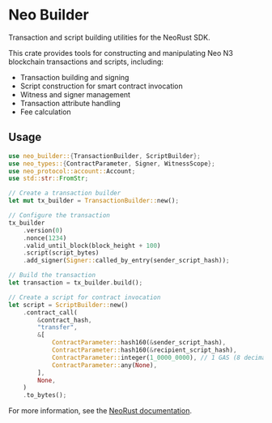# Neo Builder

Transaction and script building utilities for the NeoRust SDK.

This crate provides tools for constructing and manipulating Neo N3 blockchain transactions and scripts, including:

- Transaction building and signing
- Script construction for smart contract invocation
- Witness and signer management
- Transaction attribute handling
- Fee calculation

## Usage

```rust
use neo_builder::{TransactionBuilder, ScriptBuilder};
use neo_types::{ContractParameter, Signer, WitnessScope};
use neo_protocol::account::Account;
use std::str::FromStr;

// Create a transaction builder
let mut tx_builder = TransactionBuilder::new();

// Configure the transaction
tx_builder
    .version(0)
    .nonce(1234)
    .valid_until_block(block_height + 100)
    .script(script_bytes)
    .add_signer(Signer::called_by_entry(sender_script_hash));

// Build the transaction
let transaction = tx_builder.build();

// Create a script for contract invocation
let script = ScriptBuilder::new()
    .contract_call(
        &contract_hash,
        "transfer",
        &[
            ContractParameter::hash160(&sender_script_hash),
            ContractParameter::hash160(&recipient_script_hash),
            ContractParameter::integer(1_0000_0000), // 1 GAS (8 decimals)
            ContractParameter::any(None),
        ],
        None,
    )
    .to_bytes();
```

For more information, see the [NeoRust documentation](https://docs.rs/neo3).
